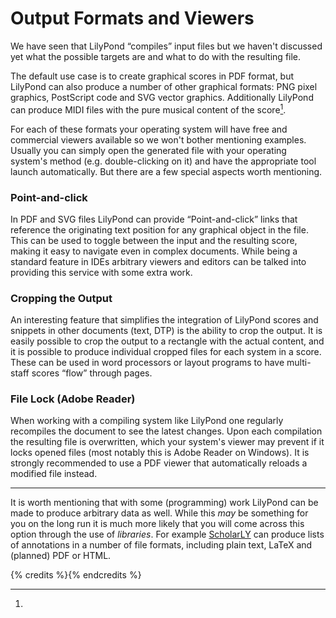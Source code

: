# Output Formats and Viewers

We have seen that LilyPond “compiles” input files but we haven't discussed yet
what the possible targets are and what to do with the resulting file.

The default use case is to create graphical scores in PDF format, but LilyPond
can also produce a number of other graphical formats: PNG pixel graphics,
PostScript code and SVG vector graphics.  Additionally LilyPond can produce
MIDI files with the pure musical content of the score[^1].

For each of these formats your operating system will have free and commercial
viewers available so we won't bother mentioning examples. Usually you can simply
open the generated file with your operating system's method (e.g.
double-clicking on it) and have the appropriate tool launch automatically.  But
there are a few special aspects worth mentioning.


### Point-and-click

In PDF and SVG files LilyPond can provide “Point-and-click” links that reference
the originating text position for any graphical object in the file.  This can be
used to toggle between the input and the resulting score, making it easy to
navigate even in complex documents.  While being a standard feature in IDEs
arbitrary viewers and editors can be talked into providing this service with
some extra work.

### Cropping the Output

An interesting feature that simplifies the integration of LilyPond scores and
snippets in other documents (text, DTP) is the ability to crop the output.  It
is easily possible to crop the output to a rectangle with the actual content,
and it is possible to produce individual cropped files for each system in a
score.  These can be used in word processors or layout programs to have
multi-staff scores “flow” through pages.

### File Lock (Adobe Reader)

When working with a compiling system like LilyPond one regularly recompiles the
document to see the latest changes.  Upon each compilation the resulting file is
overwritten, which your system's viewer may prevent if it locks opened files
(most notably this is Adobe Reader on Windows).  It is strongly recommended to
use a PDF viewer that automatically reloads a modified file instead.

---

[^1]:
It is worth mentioning that with some (programming) work LilyPond can be made to
produce arbitrary data as well.  While this *may* be something for you on the
long run it is much more likely that you will come across this option through
the use of *libraries*.  For example
[ScholarLY](https://github.com/openlilylib/openlilylib/tree/master/ly/scholarly)
can produce lists of annotations in a number of file formats, including plain
text, LaTeX and (planned) PDF or HTML.

{% credits %}{% endcredits %}
